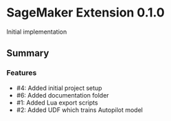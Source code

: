 # SageMaker Extension 0.1.0

Initial implementation

## Summary

### Features

  - #4: Added initial project setup
  - #6: Added documentation folder 
  - #1: Added Lua export scripts
  - #2: Added UDF which trains Autopilot model

    